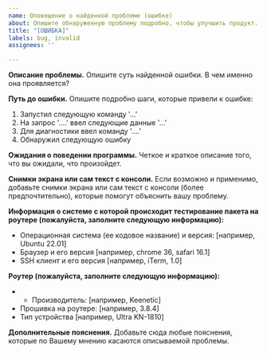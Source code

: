 ```yaml
---
name: Оповещение о найденной проблеме (ошибке)
about: Опишите обнаруженную проблему подробно, чтобы улучшить продукт.
title: "[ОШИБКА]"
labels: bug, invalid
assignees: ''

---
```


**Описание проблемы.**
Опишите суть найденной ошибки. В чем именно она проявляется?

**Путь до ошибки.**
Опишите подробно шаги, которые привели к ошибке:

1. Запустил следующую команду '...'
2. На запрос '....' ввел следующие данные '...'
3. Для диагностики ввел команду '....'
4. Обнаружил следующую ошибку

**Ожидания о поведении программы.**
Четкое и краткое описание того, что вы ожидали, что произойдет.

**Снимки экрана или сам текст с консоли.**
Если возможно и применимо, добавьте снимки экрана или сам текст с консоли (более предпочтительно), которые помогут объяснить вашу проблему.

**Информация о системе с которой происходит тестирование пакета на роутере (пожалуйста, заполните следующую информацию):**
- Операционная система (ее кодовое название) и версия: [например, Ubuntu 22.01]
- Браузер и его версия [например, chrome 36, safari 16.1]
- SSH клиент и его версия [например, iTerm, 1.0]

**Роутер (пожалуйста, заполните следующую информацию):**
- - Производитель: [например, Keenetic]
- Прошивка на роутере: [например, 3.8.4]
- Тип устройства [например, Ultra KN-1810]

**Дополнительные пояснения.**
Добавьте сюда любые пояснения, которые по Вашему мнению касаются описываемой проблемы.
